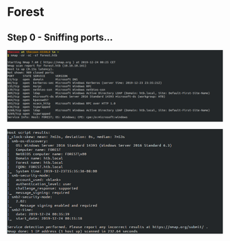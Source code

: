 # Forest

## Step 0 - Sniffing ports...

![port_scan_part_1](images/forest_port_scan_1.png)

![port_scan_part_2](images/forest_port_scan_2.png)